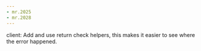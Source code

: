 ```yaml
---
- mr.2025
- mr.2028
---
```

client: Add and use return check helpers, this makes it easier to see where the
error happened.
